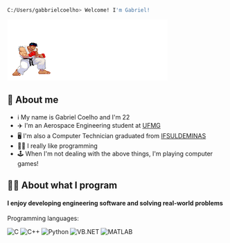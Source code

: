 ```zsh
C:/Users/gabbrielcoelho> Welcome! I'm Gabriel!
```

<img src="hadouken-pixelated.gif" alt="hadouken"/>

## 🧐 About me

- ℹ️ My name is Gabriel Coelho and I'm 22
- ✈️ I'm an Aerospace Engineering student at <a href="https://ufmg.br/a-universidade">UFMG</a>
- 🖥️ I'm also a Computer Technician graduated from <a href="https://portal.ifsuldeminas.edu.br/index.php">IFSULDEMINAS</a>
- 👨‍💻 I really like programming
- 🕹️ When I'm not dealing with the above things, I'm playing computer games!

## 👨‍💻 About what I program

#### I enjoy developing engineering software and solving real-world problems

Programming languages:

![C](https://img.shields.io/badge/C-00599C?logo=c&logoColor=white&style=for-the-badge)
![C++](https://img.shields.io/badge/C%2B%2B-00599C?logo=c%2B%2B&logoColor=white&style=for-the-badge)
![Python](https://img.shields.io/badge/Python-3776AB?logo=python&logoColor=white&style=for-the-badge)
![VB.NET](https://img.shields.io/badge/VB.NET-5C2D91?logo=visual-basic&logoColor=white&style=for-the-badge)
![MATLAB](https://img.shields.io/badge/MATLAB-E86E05)



